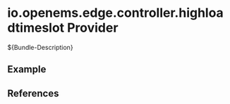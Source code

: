 # io.openems.edge.controller.highloadtimeslot Provider

${Bundle-Description}

## Example

## References

